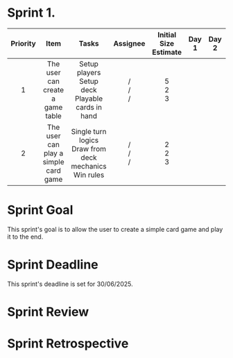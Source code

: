 # Sprint 1.

| Priority |                 Item                 |                                 Tasks                                  |   Assignee    | Initial Size Estimate | Day 1 | Day 2 | Day 3 | Day 4 | Day 5 | Day 6 | Day 7 |
|:--------:|:------------------------------------:|:----------------------------------------------------------------------:|:-------------:|:---------------------:|:-----:|:-----:|:-----:|:-----:|:-----:|:-----:|:-----:|
|    1     |   The user can create a game table   |        Setup players<br/>Setup deck<br/>Playable cards in hand         | /<br/>/<br/>/ |     5<br/>2<br/>3     |       |       |       |       |       |       |       |
|    2     | The user can play a simple card game |     Single turn logics<br/>Draw from deck mechanics<br/>Win rules      | /<br/>/<br/>/ |     2<br/>2<br/>3     |       |       |       |       |       |       |       |

# Sprint Goal
This sprint's goal is to allow the user to create a simple card game and play it to the end.
# Sprint Deadline
This sprint's deadline is set for 30/06/2025.
# Sprint Review

# Sprint Retrospective
